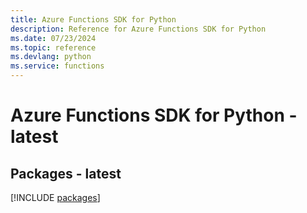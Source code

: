 ```yaml
---
title: Azure Functions SDK for Python
description: Reference for Azure Functions SDK for Python
ms.date: 07/23/2024
ms.topic: reference
ms.devlang: python
ms.service: functions
---
```

# Azure Functions SDK for Python - latest
## Packages - latest
[!INCLUDE [packages](functions-index.md)]